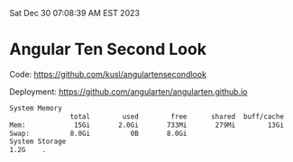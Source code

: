Sat Dec 30 07:08:39 AM EST 2023

# Angular Ten Second Look

Code: https://github.com/kusl/angulartensecondlook

Deployment: https://github.com/angularten/angularten.github.io

```bash
System Memory
               total        used        free      shared  buff/cache   available
Mem:            15Gi       2.0Gi       733Mi       279Mi        13Gi        13Gi
Swap:          8.0Gi          0B       8.0Gi
System Storage
1.2G	.
```
